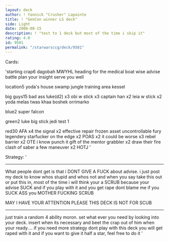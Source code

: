 ```yaml
---
layout: deck
author: ! Yannick "Crusher" Lapointe
title: ! "GenCon winner LS deck"
side: Light
date: 2000-08-15
description: ! "test to 1 deck but most of the time i skip it"
rating: 4.0
id: 9501
permalink: "/starwarsccg/deck/9501"
---
```

Cards: 

'starting crap6
dagobah
MWYHL
heading for the medical boat
wise advise
battle plan
your insight serve you well

location5
yoda's house
swamp
jungle
training area
kessel

big guys15
bad ass luke(d2) x3
obi w stick x3
captain han x2
leia w stick x2
yoda
melas
twas khaa
boshek
orrimarko

blue2
super falcon

green2
luke big stick
jedi test 1

red30
AFA x4
the signal x2
effective repair
frozen asset
uncontrollable fury
legendery starfucker
on the edge x2
POAS x2
it could be worse x3
rebel barrier x2
OTE
i know
punch it
gift of the mentor
grabbler x2
draw their fire
clash of saber
a few maneuver x2
HOTJ
'

Strategy: '

___________________________________________________________
What people dont get is that i DONT GIVE A FUCK about advise. i  just post
my deck to know whos stupid and whos not and when you say take this out
or put this in, most of the time i will think your a SCRUB because your advise
SUCK and if you play with it and you get rape dont blame me if you
 SUCK ASS you MOTHER FUCKING SCRUB

MAY I HAVE YOUR ATTENTION PLEASE THIS DECK IS NOT FOR SCUB
___________________________________________________________
just train a random 4 ability moron.
set what ever you need by looking into your deck.
insert when its necessary and beet the crap out
of him when your ready....
if you need more strategy dont play with this deck you will get raped with it
and if you want to give it half a star, feel free to do it
'
